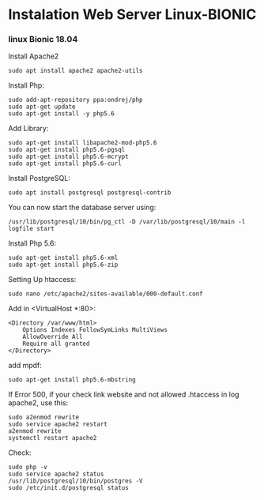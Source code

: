 # Instalation Web Server Linux-BIONIC

### linux Bionic 18.04

Install Apache2

    sudo apt install apache2 apache2-utils

Install Php:

    sudo add-apt-repository ppa:ondrej/php
    sudo apt-get update
    sudo apt-get install -y php5.6

Add Library:
    
    sudo apt-get install libapache2-mod-php5.6
    sudo apt-get install php5.6-pgsql
    sudo apt-get install php5.6-mcrypt
    sudo apt-get install php5.6-curl

Install PostgreSQL:

    sudo apt install postgresql postgresql-contrib
    
You can now start the database server using:

    /usr/lib/postgresql/10/bin/pg_ctl -D /var/lib/postgresql/10/main -l logfile start
    
Install Php 5.6:

    sudo apt-get install php5.6-xml
    sudo apt-get install php5.6-zip
    
Setting Up htaccess:

    sudo nano /etc/apache2/sites-available/000-default.conf

Add in <VirtualHost *:80>:

    <Directory /var/www/html>
        Options Indexes FollowSymLinks MultiViews
        AllowOverride All
        Require all granted
    </Directory>
    
add mpdf:
  
    sudo apt-get install php5.6-mbstring

If Error 500, if your check link website and not allowed .htaccess in log apache2, use this:
  
    sudo a2enmod rewrite
    sudo service apache2 restart
    a2enmod rewrite
    systemctl restart apache2

Check:

    sudo php -v 
    sudo service apache2 status
    /usr/lib/postgresql/10/bin/postgres -V 
    sudo /etc/init.d/postgresql status
    
    
    
    
    
